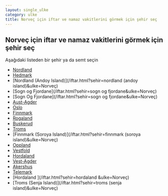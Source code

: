 ```yaml
---
layout: single_ulke
category: ulke
title: Norveç için iftar ve namaz vakitlerini görmek için şehir seç
---
```



## Norveç için iftar ve namaz vakitlerini görmek için şehir seç

Aşağıdaki listeden bir şehir ya da semt seçin


* [Nordland](/iftar.html?sehir=nordland&ulke=Norveç)
* [Hedmark](/iftar.html?sehir=hedmark&ulke=Norveç)
* [Nordland (Andoy Island)](/iftar.html?sehir=nordland (andoy island)&ulke=Norveç)
* [Sogn og Fjordane](/iftar.html?sehir=sogn og fjordane&ulke=Norveç)
* [Sogn Og Fjordane](/iftar.html?sehir=sogn og fjordane&ulke=Norveç)
* [Aust-Agder](/iftar.html?sehir=aust-agder&ulke=Norveç)
* [Oslo](/iftar.html?sehir=oslo&ulke=Norveç)
* [Finnmark](/iftar.html?sehir=finnmark&ulke=Norveç)
* [Rogaland](/iftar.html?sehir=rogaland&ulke=Norveç)
* [Buskerud](/iftar.html?sehir=buskerud&ulke=Norveç)
* [Troms](/iftar.html?sehir=troms&ulke=Norveç)
* [Finnmark (Soroya Island)](/iftar.html?sehir=finnmark (soroya island)&ulke=Norveç)
* [Oppland](/iftar.html?sehir=oppland&ulke=Norveç)
* [Vestfold](/iftar.html?sehir=vestfold&ulke=Norveç)
* [Hordaland](/iftar.html?sehir=hordaland&ulke=Norveç)
* [Vest-Agder](/iftar.html?sehir=vest-agder&ulke=Norveç)
* [Akershus](/iftar.html?sehir=akershus&ulke=Norveç)
* [Telemark](/iftar.html?sehir=telemark&ulke=Norveç)
* [Hordaland ](/iftar.html?sehir=hordaland &ulke=Norveç)
* [Troms (Senja Island)](/iftar.html?sehir=troms (senja island)&ulke=Norveç)
